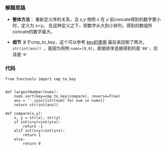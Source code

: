 ### 解题思路
- **整体方法**：
重新定义序的关系，当 *x,y* 按照 *x* 在 *y* 前concate得到的数字更小时，定义为 *x<y*。
在这种定义之下，把数字从大到小排列，得到的数组所concate的数字最大。

- **细节**
关于cmp_to_key，这个可以参考 [key的使用](https://blog.csdn.net/qq_35531549/article/details/88405224)
最后来回倒了两次，`str(int(ans)) `，是因为用例 `nums=[0,0]`，直接排序连接得到的是`'00'`，应该是`'0'`

### 代码

```python3
from functools import cmp_to_key


def largestNumber(nums):
    nums.sort(key=cmp_to_key(compare), reverse=True)
    ans = ''.join([str(num) for num in nums])
    return str(int(ans)) 

def compare(x,y):
    x, y = str(x), str(y)
    if int(x+y)<int(y+x):
        return -1
    elif int(x+y)>int(y+x):
        return 1
    else:
        return 0
```
